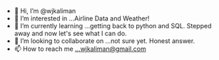 - 👋 Hi, I’m @wjkaliman
- 👀 I’m interested in ...Airline Data and Weather!
- 🌱 I’m currently learning ...getting back to python and SQL. Stepped away and now let's see what I can do.
- 💞️ I’m looking to collaborate on ...not sure yet. Honest answer.
- 📫 How to reach me ...wjkaliman@gmail.com
  

<!---
wjkaliman/wjkaliman is a ✨ special ✨ repository because its `README.md` (this file) appears on your GitHub profile.
You can click the Preview link to take a look at your changes.
--->
